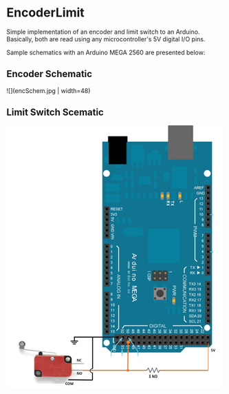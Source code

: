 # EncoderLimit
Simple implementation of an encoder and limit switch to an Arduino. Basically, both are read using any microcontroller's 5V digital I/O pins.

Sample schematics with an Arduino MEGA 2560 are presented below:

## Encoder Schematic
![](encSchem.jpg | width=48)
## Limit Switch Scematic
![](limitswitch.jpg)
